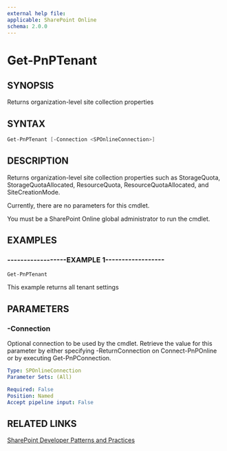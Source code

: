 ```yaml
---
external help file:
applicable: SharePoint Online
schema: 2.0.0
---
```

# Get-PnPTenant

## SYNOPSIS
Returns organization-level site collection properties

## SYNTAX 

```powershell
Get-PnPTenant [-Connection <SPOnlineConnection>]
```

## DESCRIPTION
Returns organization-level site collection properties such as StorageQuota, StorageQuotaAllocated, ResourceQuota,
ResourceQuotaAllocated, and SiteCreationMode.

Currently, there are no parameters for this cmdlet.

You must be a SharePoint Online global administrator to run the cmdlet.

## EXAMPLES

### ------------------EXAMPLE 1------------------
```powershell
Get-PnPTenant
```

This example returns all tenant settings

## PARAMETERS

### -Connection
Optional connection to be used by the cmdlet. Retrieve the value for this parameter by either specifying -ReturnConnection on Connect-PnPOnline or by executing Get-PnPConnection.

```yaml
Type: SPOnlineConnection
Parameter Sets: (All)

Required: False
Position: Named
Accept pipeline input: False
```

## RELATED LINKS

[SharePoint Developer Patterns and Practices](http://aka.ms/sppnp)
